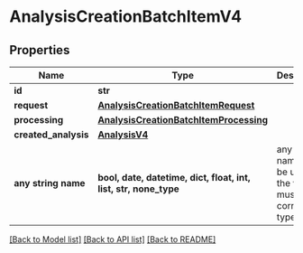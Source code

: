 # AnalysisCreationBatchItemV4


## Properties
Name | Type | Description | Notes
------------ | ------------- | ------------- | -------------
**id** | **str** |  | 
**request** | [**AnalysisCreationBatchItemRequest**](AnalysisCreationBatchItemRequest.md) |  | 
**processing** | [**AnalysisCreationBatchItemProcessing**](AnalysisCreationBatchItemProcessing.md) |  | 
**created_analysis** | [**AnalysisV4**](AnalysisV4.md) |  | [optional] 
**any string name** | **bool, date, datetime, dict, float, int, list, str, none_type** | any string name can be used but the value must be the correct type | [optional]

[[Back to Model list]](../README.md#documentation-for-models) [[Back to API list]](../README.md#documentation-for-api-endpoints) [[Back to README]](../README.md)


